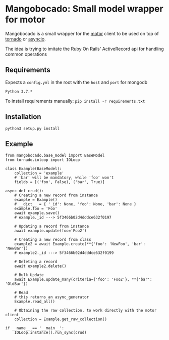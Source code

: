 # Mangobocado: Small model wrapper for motor

Mangobocado is a small wrapper for the [motor](https://github.com/mongodb/motor) client to be used on top of [tornado](https://github.com/tornadoweb/tornado) or [asyncio](https://docs.python.org/3/library/asyncio.html).

The idea is trying to imitate the Ruby On Rails' ActiveRecord api for handling common operations

## Requirements

Expects a `config.yml` in the root with the `host` and `port` for mongodb

`Python 3.7.*`

To install requirements manually: `pip install -r requirements.txt`

## Installation

`python3 setup.py install`

## Example

```
from mangobocado.base_model import BaseModel
from tornado.ioloop import IOLoop

class Example(BaseModel):
    collection = 'example'
    # 'bar' will be mandatory, while 'foo' won't
    fields = [('foo', False), ('bar', True)]

async def crud():
    # Creating a new record from instance
    example = Example()
    # __dict__ = { '_id': None, 'foo': None, 'bar': None }
    example.foo = 'Foo'
    await example.save()
    # example._id ---> 5f3466b02d4dddce632f0197  

    # Updating a record from instance
    await example.update(foo='Foo2')

    # Creating a new record from class
    example2 = await Example.create(**{'foo': 'NewFoo', 'bar': 'NewBar'})
    # example2._id ---> 5f3466b02d4dddce632f0199

    # Deleting a record
    await example2.delete()

    # Bulk Update
    await Example.update_many(criteria={'foo': 'Foo2'}, **{'bar': 'OldBar'})

    # Read
    # this returns an async_generator
    Example.read_all()

    # Obtaining the raw collection, to work directly with the motor client
    collection = Example.get_raw_collection()

if __name__ == '__main__':
    IOLoop.instance().run_sync(crud)
```
